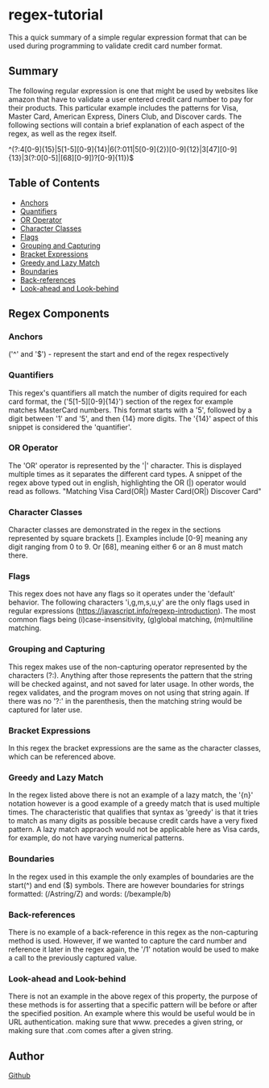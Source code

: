 # regex-tutorial

This a quick summary of a simple regular expression format that can be used during programming to validate credit card number format.

## Summary

The following regular expression is one that might be used by websites like amazon that have to validate a user entered credit card number to pay for their products. This particular example includes the patterns for Visa, Master Card, American Express, Diners Club, and Discover cards. The following sections will contain a brief explanation of each aspect of the regex, as well as the regex itself. 

^(?:4[0-9]{15}|5[1-5][0-9]{14}|6(?:011|5[0-9]{2})[0-9]{12}|3[47][0-9]{13}|3(?:0[0-5]|[68][0-9])?[0-9]{11})$


## Table of Contents

- [Anchors](#anchors)
- [Quantifiers](#quantifiers)
- [OR Operator](#or-operator)
- [Character Classes](#character-classes)
- [Flags](#flags)
- [Grouping and Capturing](#grouping-and-capturing)
- [Bracket Expressions](#bracket-expressions)
- [Greedy and Lazy Match](#greedy-and-lazy-match)
- [Boundaries](#boundaries)
- [Back-references](#back-references)
- [Look-ahead and Look-behind](#look-ahead-and-look-behind)

## Regex Components

### Anchors

('^' and '$') - represent the start and end of the regex respectively

### Quantifiers

This regex's quantifiers all match the number of digits required for each card format, the ('5[1-5][0-9]{14}') section of the regex for example matches MasterCard numbers. This format starts with a '5', followed by a digit between '1' and '5', and then {14} more digits. The '{14}' aspect of this snippet is considered the 'quantifier'.

### OR Operator

The 'OR' operator is represented by the '|' character. This is displayed multiple times as it separates the different card types. A snippet of the regex above typed out in english, highlighting the OR (|) operator would read as follows. "Matching Visa Card(OR|) Master Card(OR|) Discover Card"

### Character Classes

Character classes are demonstrated in the regex in the sections represented by square brackets []. Examples include [0-9] meaning any digit ranging from 0 to 9. Or [68], meaning either 6 or an 8 must match there.

### Flags

This regex does not have any flags so it operates under the 'default' behavior. The following characters 'i,g,m,s,u,y' are the only flags used in regular expressions (https://javascript.info/regexp-introduction). The most common flags being (i)case-insensitivity, (g)global matching, (m)multiline matching. 

### Grouping and Capturing

This regex makes use of the non-capturing operator represented by the characters (?:). Anything after those represents the pattern that the string will be checked against, and not saved for later usage. In other words, the regex validates, and the program moves on not using that string again. If there was no '?:' in the parenthesis, then the matching string would be captured for later use.

### Bracket Expressions

In this regex the bracket expressions are the same as the character classes, which can be referenced above.

### Greedy and Lazy Match

In the regex listed above there is not an example of a lazy match, the '{n}' notation however is a good example of a greedy match that is used multiple times. The characteristic that qualifies that syntax as 'greedy' is that it tries to match as many digits as possible because credit cards have a very fixed pattern. A lazy match appraoch would not be applicable here as Visa cards, for example, do not have varying numerical patterns. 

### Boundaries

In the regex used in this example the only examples of boundaries are the start(^) and end ($) symbols. There are however boundaries for strings formatted: (/Astring/Z) and words: (/bexample/b)

### Back-references

There is no example of a back-reference in this regex as the non-capturing method is used. However, if we wanted to capture the card number and reference it later in the regex again, the '/1' notation would be used to make a call to the previously captured value.

### Look-ahead and Look-behind

There is not an example in the above regex of this property, the purpose of these methods is for asserting that a specific pattern will be before or after the specified position. An example where this would be useful would be in URL authentication. making sure that www. precedes a given string, or making sure that .com comes after a given string.

## Author

[Github](https://github.com/coltondane)


